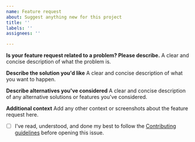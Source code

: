 ```yaml
---
name: Feature request
about: Suggest anything new for this project
title: ''
labels: ''
assignees: ''

---
```


**Is your feature request related to a problem? Please describe.**
A clear and concise description of what the problem is.

**Describe the solution you'd like**
A clear and concise description of what you want to happen.

**Describe alternatives you've considered**
A clear and concise description of any alternative solutions or features you've considered.

**Additional context**
Add any other context or screenshots about the feature request here.

- [ ] I've read, understood, and done my best to follow the [Contributing guidelines](https://github.com/SwiftFoxx/DeclarativeSwift/tree/master/CONTRIBUTING.md) before opening this issue.
